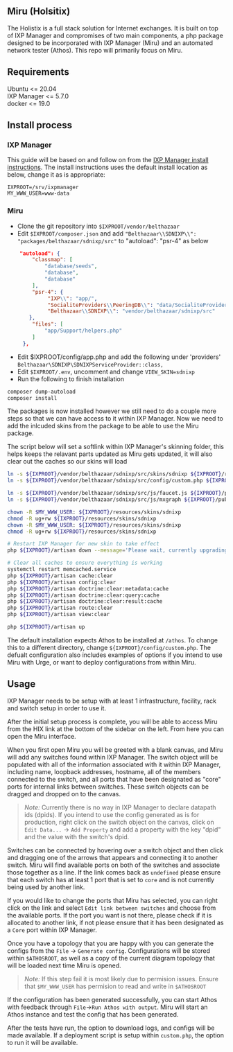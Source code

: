 ## Miru (Holsitix)

The Holistix is a full stack solution for Internet exchanges. It is built on top of IXP Manager and compromises of two main components, a php package designed to be incorporated with IXP Manager (Miru) and an automated network tester (Athos). This repo will primarily focus on Miru.

## Requirements

Ubuntu <= 20.04  
IXP Manager <= 5.7.0  
docker <= 19.0

## Install process

### IXP Manager
This guide will be based on and follow on from the [IXP Manager install instructions](https://docs.ixpmanager.org/install/automated-script/). The install instructions uses the default install location as below, change it as is appropriate:

```
IXPROOT=/srv/ixpmanager
MY_WWW_USER=www-data
```

### Miru

- Clone the git repository into `$IXPROOT/vendor/belthazaar`
- Edit `$IXPROOT/composer.json` and add `"Belthazaar\\SDNIXP\\": "packages/belthazaar/sdnixp/src"` to "autoload": "psr-4" as below

```JSON
    "autoload": {
        "classmap": [
            "database/seeds",
            "database",
            "database"
        ],
        "psr-4": {
             "IXP\\": "app/",
             "SocialiteProviders\\PeeringDB\\": "data/SocialiteProviders/PeeringDB/",
             "Belthazaar\\SDNIXP\\": "vendor/belthazaar/sdnixp/src"
       },
        "files": [
            "app/Support/helpers.php"
        ]
     },
```

- Edit $IXPROOT/config/app.php and add the following under 'providers'  
    `Belthazaar\SDNIXP\SDNIXPServiceProvider::class,`
- Edit `$IXPROOT/.env`, uncomment and change `VIEW_SKIN=sdnixp`
- Run the following to finish installation

``` bash
composer dump-autoload 
composer install
```

The packages is now installed however we still need to do a couple more steps so that we can have access to it within IXP Manager. Now we need to add the inlcuded skins from the package to be able to use the Miru package.

The script below will set a softlink within IXP Manager's skinning folder, this helps keeps the relavant parts updated as Miru gets updated, it will also clear out the caches so our skins will load

```bash
ln -s ${IXPROOT}/vendor/belthazaar/sdnixp/src/skins/sdnixp ${IXPROOT}/resources/skins/sdnixp
ln -s ${IXPROOT}/vendor/belthazaar/sdnixp/src/config/custom.php ${IXPROOT}/config/custom.php

ln -s ${IXPROOT}/vendor/belthazaar/sdnixp/src/js/faucet.js ${IXPROOT}/public/js/faucet.js
ln -s ${IXPROOT}/vendor/belthazaar/sdnixp/src/js/mxgraph ${IXPROOT}/public/mxgraph

chown -R $MY_WWW_USER: ${IXPROOT}/resources/skins/sdnixp
chmod -R ug+rw ${IXPROOT}/resources/skins/sdnixp
chown -R $MY_WWW_USER: ${IXPROOT}/resources/skins/sdnixp
chmod -R ug+rw ${IXPROOT}/resources/skins/sdnixp

# Restart IXP Manager for new skin to take effect
php ${IXPROOT}/artisan down --message='Please wait, currently upgrading...'

# Clear all caches to ensure everything is working
systemctl restart memcached.service
php ${IXPROOT}/artisan cache:clear
php ${IXPROOT}/artisan config:clear
php ${IXPROOT}/artisan doctrine:clear:metadata:cache
php ${IXPROOT}/artisan doctrine:clear:query:cache
php ${IXPROOT}/artisan doctrine:clear:result:cache
php ${IXPROOT}/artisan route:clear
php ${IXPROOT}/artisan view:clear

php ${IXPROOT}/artisan up
```

The default installation expects Athos to be installed at `/athos`. To change this to a different directory, change `${IXPROOT}/config/custom.php`. The defualt configuration also includes examples of options if you intend to use Miru with Urge, or want to deploy configurations from within Miru.


## Usage

IXP Manager needs to be setup with at least 1 infrastructure, facility, rack and switch setup in order to use it.

After the initial setup process is complete, you will be able to access Miru from the HIX link at the bottom of the sidebar on the left. From here you can open the Miru interface. 

When you first open Miru you will be greeted with a blank canvas, and Miru will add any switches found within IXP Manager. The switch object will be populated with all of the information associated with it within IXP Manager, including name, loopback addresses, hostname, all of the members connected to the switch, and all ports that have been designated as "core" ports for internal links between switches. These switch objects can be dragged and dropped on to the canvas.

> _Note:_ Currently there is no way in IXP Manager to declare datapath ids (dpids). If you intend to use the config generated as is for production, right click on the switch object on the canvas, click on `Edit Data...` -> `Add Property` and add a property with the key "dpid" and the value with the switch's dpid. 

Switches can be connected by hovering over a switch object and then click and dragging one of the arrows that appears and connecting it to another switch. Miru will find available ports on both of the switches and associate those together as a line. If the link comes back as `undefined` please ensure that each switch has at least 1 port that is set to `core` and is not currently being used by another link.

If you would like to change the ports that Miru has selected, you can right click on the link and select `Edit link between switches` and choose from the available ports. If the port you want is not there, please check if it is allocated to another link, if not please ensure that it has been designated as a `Core` port within IXP Manager.

Once you have a topology that you are happy with you can generate the configs from the `File` -> `Generate config`. Configurations will be stored within `$ATHOSROOT`, as well as a copy of the current diagram topology that will be loaded next time Miru is opened.

> _Note:_ If this step fail it is most likely due to permision issues. Ensure that `$MY_WWW_USER` has permision to read and write in `$ATHOSROOT`

If the configuration has been generated successfully, you can start Athos with feedback through `File`->`Run Athos with output`. Miru will start an Athos instance and test the config that has been generated. 

After the tests have run, the option to download logs, and configs will be made available. If a deployment script is setup within `custom.php`, the option to run it will be available.

